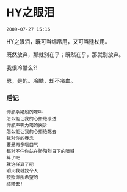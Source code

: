 # HY之眼泪

`2009-07-27 15:16`

HY之眼泪，既可当绵帛用，又可当廷杖用。

既然放弃，那就别在乎；既然在乎，那就别放弃。

我很冷酷么?!

恩，是的。冷酷，却不冷血。

### 后记
```
你那杀猪般的嚎叫
怎么能让我的心拒绝凉透
你那声嘶力竭的哭诉
怎么能让我的心拒绝死去
我对你的眷念
要是再多喘口气
都对不住你站在骄阳烈日下的嚎喊
算了吧
就这样算了吧
明天我就找个人
按照你所希望的
结婚去!
```
